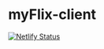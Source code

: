 # myFlix-client

[![Netlify Status](https://api.netlify.com/api/v1/badges/71541e4c-5b18-43fc-be67-8ea454afeba9/deploy-status)](https://app.netlify.com/sites/myflix-client/deploys)
